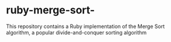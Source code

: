 # ruby-merge-sort-
This repository contains a Ruby implementation of the Merge Sort algorithm, a popular divide-and-conquer sorting algorithm
